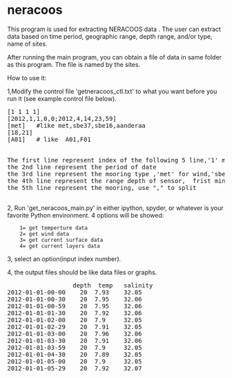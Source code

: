 neracoos
========

This program is used for extracting NERACOOS  data . The user can extract data based on time period, geographic range, depth range, and/or type, name of sites.

After running the main program, you can obtain a file of data in same folder as this program. The file is named by the sites.

How to use it:

1,Modify the control file 'getneracoos_ctl.txt' to what you want before you run it (see example control file below).

<pre>
[1 1 1 1]
[2012,1,1,0,0;2012,4,14,23,59]
[met]   #like met,sbe37,sbe16,aanderaa
[18,21]  
[A01]   # like  A01,F01


The first line represent index of the following 5 line,'1' means picking,'0' means not.
the 2nd line represent the period of date
the 3rd line represent the mooring type ,'met' for wind,'sbe' for temperature and salinity, 'aanderaa' for current
the 4th line represent the range depth of sensor,  frist min,seconed max. (Ignored in wind case.) 
the 5th line represent the mooring, use "," to split

</pre>

2, Run 'get_neracoos_main.py' in either ipython, spyder, or whatever is your favorite Python environment.
    4 options will be showed:<br>

        1= get temperture data  
        2= get wind data
        3= get current surface data 
        4= get current layers data

3, select an option(input index number). 


4, the output files should be like data files or graphs.
<pre>
	              depth  temp   salinity
2012-01-01-00-00	20	7.93	32.05
2012-01-01-00-30	20	7.95	32.06
2012-01-01-00-59	20	7.95	32.06
2012-01-01-01-30	20	7.92	32.06
2012-01-01-02-00	20	7.9	    32.05
2012-01-01-02-29	20	7.91	32.05
2012-01-01-03-00	20	7.96	32.06
2012-01-01-03-30	20	7.91	32.06
2012-01-01-03-59	20	7.9	    32.05
2012-01-01-04-30	20	7.89	32.05
2012-01-01-05-00	20	7.9	    32.05
2012-01-01-05-29	20	7.92	32.07

</pre>


